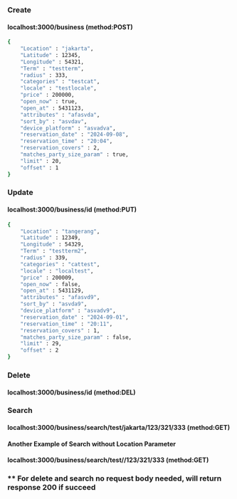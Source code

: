 ### Create
#### localhost:3000/business (method:POST)
```sh
{
    "Location" : "jakarta",
    "Latitude" : 12345,
    "Longitude" : 54321,
    "Term" : "testterm",
    "radius" : 333,
    "categories" : "testcat",
    "locale" : "testlocale",
    "price" : 200000,
    "open_now" : true,
    "open_at" : 5431123,
    "attributes" : "afasvda",
    "sort_by" : "asvdav",
    "device_platform" : "asvadva",
    "reservation_date" : "2024-09-08",
    "reservation_time" : "20:04",
    "reservation_covers" : 2,
    "matches_party_size_param" : true,
    "limit" : 20,
    "offset" : 1
}
```

### Update
#### localhost:3000/business/id (method:PUT)

```sh
{
    "Location" : "tangerang",
    "Latitude" : 12349,
    "Longitude" : 54329,
    "Term" : "testterm2",
    "radius" : 339,
    "categories" : "cattest",
    "locale" : "localtest",
    "price" : 200009,
    "open_now" : false,
    "open_at" : 5431129,
    "attributes" : "afasvd9",
    "sort_by" : "asvda9",
    "device_platform" : "asvadv9",
    "reservation_date" : "2024-09-01",
    "reservation_time" : "20:11",
    "reservation_covers" : 1,
    "matches_party_size_param" : false,
    "limit" : 29,
    "offset" : 2
}
```

### Delete
#### localhost:3000/business/id (method:DEL)

### Search
#### localhost:3000/business/search/test/jakarta/123/321/333 (method:GET)

#### Another Example of Search without Location Parameter
#### localhost:3000/business/search/test//123/321/333 (method:GET)

### ** For delete and search no request body needed, will return response 200 if succeed